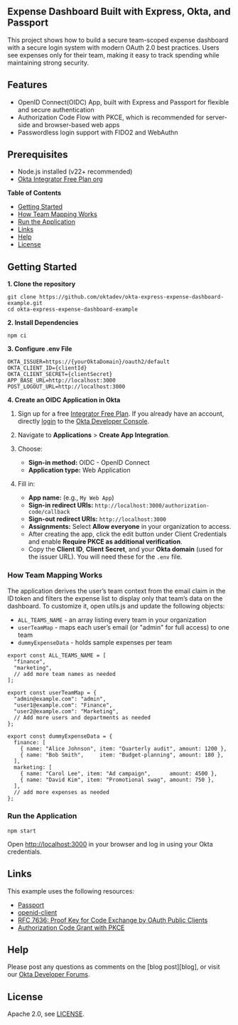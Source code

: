 ## Expense Dashboard Built with Express, Okta, and Passport

This project shows how to build a secure team-scoped expense dashboard with a secure login system with modern OAuth 2.0 best practices. Users see expenses only for their team, making it easy to track spending while maintaining strong security.

## Features

* OpenID Connect(OIDC) App, built with Express and Passport for flexible and secure authentication 
* Authorization Code Flow with PKCE, which is recommended for server-side and browser-based web apps
* Passwordless login support with FIDO2 and WebAuthn  


## Prerequisites

* Node.js installed (v22+ recommended)
* [Okta Integrator Free Plan org](https://developer.okta.com/signup/)

**Table of Contents**

* [Getting Started](#getting-started)
* [How Team Mapping Works](#how-team-mapping-works)
* [Run the Application](#run-the-application)
* [Links](#links)
* [Help](#help)
* [License](#license)

## Getting Started

**1\. Clone the repository**

```
git clone https://github.com/oktadev/okta-express-expense-dashboard-example.git
cd okta-express-expense-dashboard-example
```

**2\. Install Dependencies**

```
npm ci
```

**3\. Configure .env File**

```
OKTA_ISSUER=https://{yourOktaDomain}/oauth2/default 
OKTA_CLIENT_ID={clientId}
OKTA_CLIENT_SECRET={clientSecret}
APP_BASE_URL=http://localhost:3000
POST_LOGOUT_URL=http://localhost:3000
```

**4\. Create an OIDC Application in Okta**

1. Sign up for a free [Integrator Free Plan](https://developer.okta.com/signup/). If you already have an account, directly [login](https://developer.okta.com/login/) to the [Okta Developer Console](https://developer.okta.com/signup/).  

2. Navigate to **Applications** &gt; **Create App Integration**.  

3. Choose:  
   * **Sign-in method:** OIDC - OpenID Connect  
   * **Application type:** Web Application  

4. Fill in:  
   * **App name:** (e.g., `My Web App`)  
   * **Sign-in redirect URIs:** `http://localhost:3000/authorization-code/callback`  
   * **Sign-out redirect URIs:** `http://localhost:3000`  
   * **Assignments:** Select **Allow everyone** in your organization to access.  
   * After creating the app, click the edit button under Client Credentials and enable **Require PKCE as additional verification**.
   * Copy the **Client ID**, **Client Secret**, and your **Okta domain** (used for the issuer URL). You will need these for the `.env` file.  


### How Team Mapping Works 
The application derives the user’s team context from the email claim in the ID token and filters the expense list to display only that team’s data on the dashboard. To customize it, open utils.js and update the following objects:
* `ALL_TEAMS_NAME` - an array listing every team in your organization
* `userTeamMap` - maps each user’s email (or "admin" for full access) to one team
* `dummyExpenseData` - holds sample expenses per team

```
export const ALL_TEAMS_NAME = [
  "finance",
  "marketing",
  // add more team names as needed
];

export const userTeamMap = {
  "admin@example.com": "admin",
  "user1@example.com": "Finance",
  "user2@example.com": "Marketing",
  // Add more users and departments as needed
};

export const dummyExpenseData = {
  finance: [
    { name: "Alice Johnson", item: "Quarterly audit", amount: 1200 },
    { name: "Bob Smith",     item: "Budget‑planning", amount: 180 },
  ],
  marketing: [
    { name: "Carol Lee", item: "Ad campaign",      amount: 4500 },
    { name: "David Kim", item: "Promotional swag", amount: 750 },
  ],
  // add more expenses as needed
};
```


### Run the Application

```
npm start
```

Open [http://localhost:3000](http://localhost:3000) in your browser and log in using your Okta credentials.

## Links

This example uses the following resources:

* [Passport](https://www.passportjs.org)
* [openid-client](https://www.passportjs.org/packages/openid-client)
* [RFC 7636: Proof Key for Code Exchange by OAuth Public Clients](https://www.rfc-editor.org/rfc/rfc7636)
* [Authorization Code Grant with PKCE](https://developer.okta.com/docs/guides/implement-grant-type/authcodepkce/main)


## Help

Please post any questions as comments on the [blog post][blog], or visit our [Okta Developer Forums](https://devforum.okta.com/).

## License

Apache 2.0, see [LICENSE](LICENSE).
